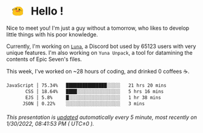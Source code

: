 <h1>   <img src="./spoink.gif" style="vertical-align:middle;" width="30px">   Hello ! </h1>

Nice to meet you! I'm just a guy without a tomorrow, who likes to develop little things with his poor knowledge.

Currently, I'm working on <a href='https://github.com/Asgarrrr/Luna'>`Luna`</a>, a Discord bot used by 65123 users with very unique features. I'm also working on `Yuna Unpack`, a tool for datamining the contents of Epic Seven's files.

This week, I've worked on ~28 hours of coding, and drinked 0 coffees ☕.

```
JavaScript │ 75.34%   ███████████████░░░░░   21 hrs 20 mins
       CSS │ 18.64%   ████░░░░░░░░░░░░░░░░   5 hrs 16 mins
       EJS │ 5.8%     █░░░░░░░░░░░░░░░░░░░   1 hr 38 mins
      JSON │ 0.22%    ░░░░░░░░░░░░░░░░░░░░   3 mins
```

###### This presentation is [updated](https://github.com/Asgarrrr) automatically every 5 minute, most recently on 1/30/2022, 08:41:53 PM ( UTC±0 ).